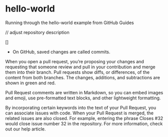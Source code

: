 # hello-world
Running through the hello-world example from GitHub Guides 

// adjust repository description

[]
* On GitHub, saved changes are called commits. 

When you open a pull request, you’re proposing your changes and requesting that someone review and pull in your contribution and merge them into their branch. Pull requests show diffs, or differences, of the content from both branches. The changes, additions, and subtractions are shown in green and red.

Pull Request comments are written in Markdown, so you can embed images and emoji, use pre-formatted text blocks, and other lightweight formatting.

By incorporating certain keywords into the text of your Pull Request, you can associate issues with code. When your Pull Request is merged, the related issues are also closed. For example, entering the phrase Closes #32 would close issue number 32 in the repository. For more information, check out our help article.
